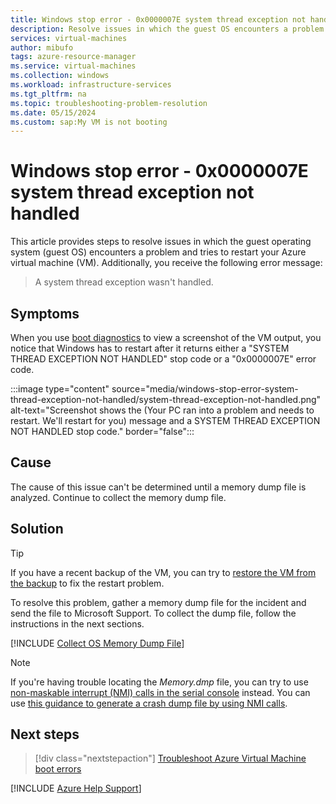 ```yaml
---
title: Windows stop error - 0x0000007E system thread exception not handled
description: Resolve issues in which the guest OS encounters a problem and tries to restart your Azure VM. The message states that "A system thread exception wasn't handled."
services: virtual-machines
author: mibufo
tags: azure-resource-manager
ms.service: virtual-machines
ms.collection: windows
ms.workload: infrastructure-services
ms.tgt_pltfrm: na
ms.topic: troubleshooting-problem-resolution
ms.date: 05/15/2024
ms.custom: sap:My VM is not booting
---
```


# Windows stop error - 0x0000007E system thread exception not handled

This article provides steps to resolve issues in which the guest operating system (guest OS) encounters a problem and tries to restart your Azure virtual machine (VM). Additionally, you receive the following error message:

> A system thread exception wasn't handled.

## Symptoms

When you use [boot diagnostics](./boot-diagnostics.md) to view a screenshot of the VM output, you notice that Windows has to restart after it returns either a "SYSTEM THREAD EXCEPTION NOT HANDLED" stop code or a "0x0000007E" error code.

:::image type="content" source="media/windows-stop-error-system-thread-exception-not-handled/system-thread-exception-not-handled.png" alt-text="Screenshot shows the (Your PC ran into a problem and needs to restart. We'll restart for you) message and a SYSTEM THREAD EXCEPTION NOT HANDLED stop code." border="false":::

## Cause

The cause of this issue can't be determined until a memory dump file is analyzed. Continue to collect the memory dump file.

## Solution

> [!TIP]
> If you have a recent backup of the VM, you can try to [restore the VM from the backup](/azure/backup/backup-azure-arm-restore-vms) to fix the restart problem.

To resolve this problem, gather a memory dump file for the incident and send the file to Microsoft Support. To collect the dump file, follow the instructions in the next sections.

[!INCLUDE [Collect OS Memory Dump File](../../../includes/azure/collect-os-memory-dump-file.md)]

> [!NOTE]
> If you're having trouble locating the *Memory.dmp* file, you can try to use [non-maskable interrupt (NMI) calls in the serial console](./serial-console-windows.md#use-the-serial-console-for-nmi-calls) instead. You can use [this guidance to generate a crash dump file by using NMI calls](/troubleshoot/windows-client/performance/generate-a-kernel-or-complete-crash-dump#use-nmi).

## Next steps

> [!div class="nextstepaction"]
> [Troubleshoot Azure Virtual Machine boot errors](./boot-error-troubleshoot.md)

[!INCLUDE [Azure Help Support](../../../includes/azure-help-support.md)]
